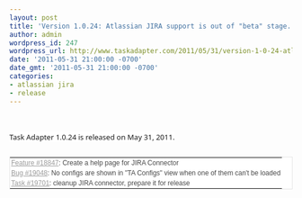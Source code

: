 ```yaml
---
layout: post
title: 'Version 1.0.24: Atlassian JIRA support is out of "beta" stage.'
author: admin
wordpress_id: 247
wordpress_url: http://www.taskadapter.com/2011/05/31/version-1-0-24-atlassian-jira-support-is-out-of-beta-stage/
date: '2011-05-31 21:00:00 -0700'
date_gmt: '2011-05-31 21:00:00 -0700'
categories:
- atlassian jira
- release
---
```

<p><br/>
<div style="font-family: 'Lucida Grande', 'Lucida Sans Unicode', 'Segoe UI', Helvetica, Arial, sans-serif; font-size: 13px; line-height: 20px; margin-bottom: 25px;"><span style="background-color: white;">Task Adapter 1.0.24 is released on May 31, 2011.</span></div>

<table class="list related-issues" style="background-color: white; border-bottom-color: rgb(228, 228, 228); border-bottom-style: solid; border-bottom-width: 1px; border-collapse: collapse; border-image: initial; border-left-color: rgb(228, 228, 228); border-left-style: solid; border-left-width: 1px; border-right-color: rgb(228, 228, 228); border-right-style: solid; border-right-width: 1px; border-top-color: rgb(228, 228, 228); border-top-style: solid; border-top-width: 1px; color: #484848; font-family: Verdana, sans-serif; font-size: 12px; margin-bottom: 1em; width: auto;">
<tbody>
<tr class="hascontextmenu" style="cursor: context-menu;">
<td style="padding-bottom: 2px; padding-left: 2px; padding-right: 2px; padding-top: 2px; vertical-align: top;"><a class="issue status-5 priority-2 closed created-by-me assigned-to-me" href="https://www.hostedredmine.com/issues/18847" style="color: #999999;">Feature #18847</a>: Create a help page for JIRA Connector</td></tr>

<tr class="hascontextmenu" style="cursor: context-menu;">
<td style="padding-bottom: 2px; padding-left: 2px; padding-right: 2px; padding-top: 2px; vertical-align: top;"><a class="issue status-5 priority-3 closed created-by-me assigned-to-me" href="https://www.hostedredmine.com/issues/19048" style="color: #999999;">Bug #19048</a>: No configs are shown in "TA Configs" view when one of them can't be loaded</td></tr>

<tr class="hascontextmenu" style="cursor: context-menu;">
<td style="padding-bottom: 2px; padding-left: 2px; padding-right: 2px; padding-top: 2px; vertical-align: top;"><a class="issue status-5 priority-2 closed created-by-me assigned-to-me" href="https://www.hostedredmine.com/issues/19701" style="color: #999999;">Task #19701</a>: cleanup JIRA connector, prepare it for release</td></tr></tbody></table></p>
